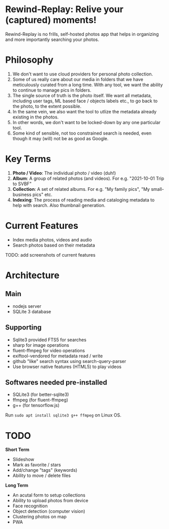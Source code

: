 # Rewind-Replay: Relive your (captured) moments!

Rewind-Replay is no frills, self-hosted photos app that helps in organizing and more importantly searching your photos.

# Philosophy

1. We don't want to use cloud providers for personal photo collection.
2. Some of us really care about our media in folders that we have meticulously curated from a long time. With any tool, we want the ability to continue to manage pics in folders.
3. The single source of truth is the photo itself. We want all metadata, including user tags, ML based face / objects labels etc., to go back to the photo, to the extent possible.
4. In the same vein, we also want the tool to utlize the metadata already existing in the photos.
5. In other words, we don't want to be locked-down by any one particular tool.
6. Some kind of sensible, not too constrained search is needed, even though it may (will) not be as good as Google.


# Key Terms
1. **Photo / Video**: The individual photo / video (duh!)
2. **Album**: A group of related photos (and videos). For e.g. "2021-10-01 Trip to SVBF"
3. **Collection**: A set of related albums. For e.g. "My family pics", "My small-business pics" etc.
4. **Indexing**: The process of reading media and cataloging metadata to help with search. Also thumbnail generation.


# Current Features
- Index media photos, videos and audio
- Search photos based on their metadata

TODO: add screenshots of current features

# Architecture
## Main
- nodejs server
- SQLite 3 database

## Supporting
- Sqlite3 provided FTS5 for searches
- sharp for image operations
- fluent-ffmpeg for video operations
- exiftool-vendored for metadata read / write
- github "like" search syntax using search-query-parser
- Use browser native features (HTML5) to play videos

## Softwares needed pre-installed
- SQLite3 (for better-sqlite3)
- ffmpeg (for fluent-ffmpeg)
- g++ (for tensorflow.js)

Run `sudo apt install sqlite3 g++ ffmpeg` on Linux OS.

# TODO
**Short Term**
- Slideshow
- Mark as favorite / stars
- Add/change "tags" (keywords)
- Ability to move / delete files

**Long Term**
- An acutal form to setup collections
- Ability to upload photos from device
- Face recognition
- Object detection (computer vision)
- Clustering photos on map
- PWA

